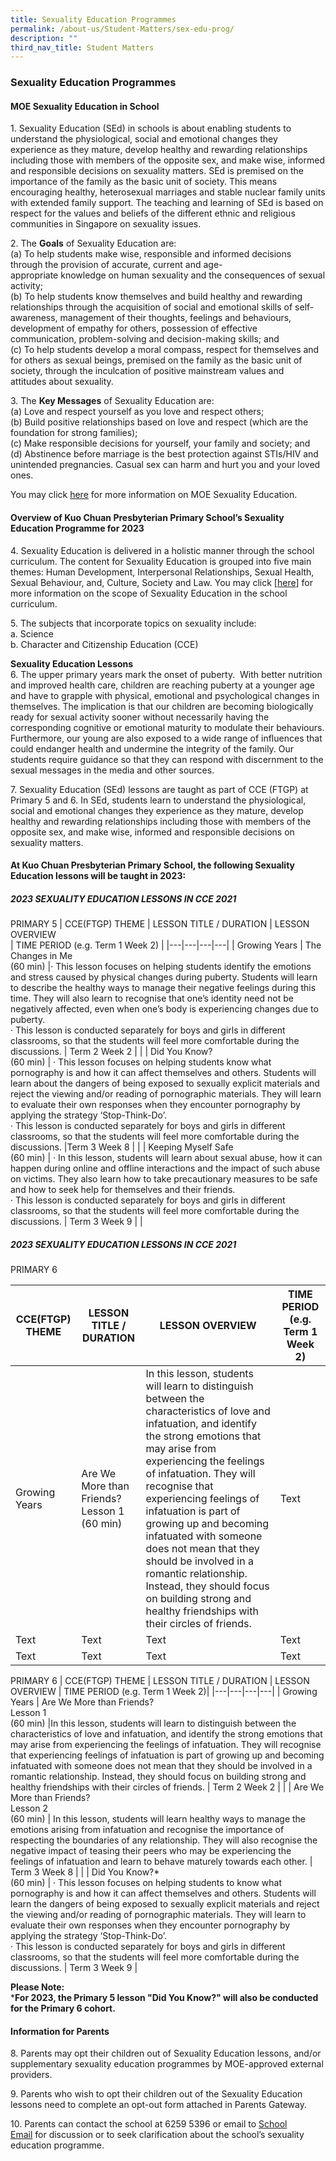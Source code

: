 ```yaml
---
title: Sexuality Education Programmes
permalink: /about-us/Student-Matters/sex-edu-prog/
description: ""
third_nav_title: Student Matters
---
```

### **Sexuality Education Programmes**

#### **MOE Sexuality Education in School**

1\. Sexuality Education (SEd) in schools is about enabling students to understand the physiological, social and emotional changes they experience as they mature, develop healthy and rewarding relationships including those with members of the opposite sex, and make wise, informed and responsible decisions on sexuality matters. SEd is premised on the importance of the family as the basic unit of society. This means encouraging healthy, heterosexual marriages and stable nuclear family units with extended family support. The teaching and learning of SEd is based on respect for the values and beliefs of the different ethnic and religious communities in Singapore on sexuality issues.

2\. The **Goals** of Sexuality Education are: <br>
(a) To help students make wise, responsible and informed decisions through the provision of accurate, current and age-appropriate knowledge on human sexuality and the consequences of sexual activity;<br>
(b) To help students know themselves and build healthy and rewarding relationships through the acquisition of social and emotional skills of self-awareness, management of their thoughts, feelings and behaviours, development of empathy for others, possession of effective communication, problem-solving and decision-making skills; and<br>
(c) To help students develop a moral compass, respect for themselves and for others as sexual beings, premised on the family as the basic unit of society, through the inculcation of positive mainstream values and attitudes about sexuality.

3\. The **Key Messages** of Sexuality Education are:<br>
(a) Love and respect yourself as you love and respect others;<br>
(b) Build positive relationships based on love and respect (which are the foundation for strong families);<br>
(c) Make responsible decisions for yourself, your family and society; and<br>
(d) Abstinence before marriage is the best protection against STIs/HIV and unintended pregnancies. Casual sex can harm and hurt you and your loved ones.

You may click [here](https://www.moe.gov.sg/programmes/sexuality-education) for more information on MOE Sexuality Education.

#### **Overview of Kuo Chuan Presbyterian Primary School’s Sexuality Education Programme for 2023**

4\. Sexuality Education is delivered in a holistic manner through the school curriculum. The content for Sexuality Education is grouped into five main themes: Human Development, Interpersonal Relationships, Sexual Health, Sexual Behaviour, and, Culture, Society and Law. You may click [[here](https://www.moe.gov.sg/education-in-sg/our-programmes/sexuality-education)] for more information on the scope of Sexuality Education in the school curriculum.

5\. The subjects that incorporate topics on sexuality include: <br>
a. Science  <br>
b. Character and Citizenship Education (CCE)<br>

**Sexuality Education Lessons**<br>
6\. The upper primary years mark the onset of puberty.  With better nutrition and improved health care, children are reaching puberty at a younger age and have to grapple with physical, emotional and psychological changes in themselves. The implication is that our children are becoming biologically ready for sexual activity sooner without necessarily having the corresponding cognitive or emotional maturity to modulate their behaviours. Furthermore, our young are also exposed to a wide range of influences that could endanger health and undermine the integrity of the family. Our students require guidance so that they can respond with discernment to the sexual messages in the media and other sources.

7\. Sexuality Education (SEd) lessons are taught as part of CCE (FTGP) at Primary 5 and 6. In SEd, students learn to understand the physiological, social and emotional changes they experience as they mature, develop healthy and rewarding relationships including those with members of the opposite sex, and make wise, informed and responsible decisions on sexuality matters.

#### **At Kuo Chuan Presbyterian Primary School, the following Sexuality Education lessons will be taught in 2023:**

##### **2023 SEXUALITY EDUCATION LESSONS IN CCE 2021**

PRIMARY 5
| CCE(FTGP) THEME | LESSON TITLE / DURATION | LESSON OVERVIEW<br> | TIME PERIOD (e.g. Term 1 Week 2) |
|---|---|---|---|
| Growing Years | The Changes in Me<br>(60 min) |· This lesson focuses on helping students identify the emotions and stress caused by physical changes during puberty. Students will learn to describe the healthy ways to manage their negative feelings during this time. They will also learn to recognise that one’s identity need not be negatively affected, even when one’s body is experiencing changes due to puberty.  <br>· This lesson is conducted separately for boys and girls in different classrooms, so that the students will feel more comfortable during the discussions. | Term 2 Week 2 |
|  | Did You Know?<br> (60 min) | · This lesson focuses on helping students know what pornography is and how it can affect themselves and others. Students will learn about the dangers of being exposed to sexually explicit materials and reject the viewing and/or reading of pornographic materials. They will learn to evaluate their own responses when they encounter pornography by applying the strategy ‘Stop-Think-Do’.<br>· This lesson is conducted separately for boys and girls in different classrooms, so that the students will feel more comfortable during the discussions. |Term 3 Week 8 |
|  | Keeping Myself Safe<br> (60 min) | · In this lesson, students will learn about sexual abuse, how it can happen during online and offline interactions and the impact of such abuse on victims. They also learn how to take precautionary measures to be safe and how to seek help for themselves and their friends.<br>· This lesson is conducted separately for boys and girls in different classrooms, so that the students will feel more comfortable during the discussions. | Term 3 Week 9 |
|

##### **2023 SEXUALITY EDUCATION LESSONS IN CCE 2021**
PRIMARY 6



|CCE(FTGP) THEME|LESSON TITLE / DURATION|LESSON OVERVIEW|TIME PERIOD (e.g. Term 1 Week 2)|
| -------- | -------- | -------- | ------ |
|Growing Years|Are We More than Friends?<br>Lesson 1<br>(60 min)|In this lesson, students will learn to distinguish between the characteristics of love and infatuation, and identify the strong emotions that may arise from experiencing the feelings of infatuation. They will recognise that experiencing feelings of infatuation is part of growing up and becoming infatuated with someone does not mean that they should be involved in a romantic relationship. Instead, they should focus on building strong and healthy friendships with their circles of friends.|  Text  |
| Text     | Text     | Text     |  Text  |
| Text     | Text     | Text     |  Text  |

PRIMARY 6
| CCE(FTGP) THEME | LESSON TITLE / DURATION | LESSON OVERVIEW | TIME PERIOD (e.g. Term 1 Week 2)|
|---|---|---|---|
| Growing Years | Are We More than Friends?<br>Lesson 1<br>(60 min) |In this lesson, students will learn to distinguish between the characteristics of love and infatuation, and identify the strong emotions that may arise from experiencing the feelings of infatuation. They will recognise that experiencing feelings of infatuation is part of growing up and becoming infatuated with someone does not mean that they should be involved in a romantic relationship. Instead, they should focus on building strong and healthy friendships with their circles of friends. | Term 2 Week 2 |
|  | Are We More than Friends?<br>Lesson 2<br>(60 min) | In this lesson, students will learn healthy ways to manage the emotions arising from infatuation and recognise the importance of respecting the boundaries of any relationship. They will also recognise the negative impact of teasing their peers who may be experiencing the feelings of infatuation and learn to behave maturely towards each other. | Term 3 Week 8 |
|  | Did You Know?*<br>(60 min) | · This lesson focuses on helping students to know what pornography is and how it can affect themselves and others. Students will learn the dangers of being exposed to sexually explicit materials and reject the viewing and/or reading of pornographic materials. They will learn to evaluate their own responses when they encounter pornography by applying the strategy ‘Stop-Think-Do’.<br>· This lesson is conducted separately for boys and girls in different classrooms, so that the students will feel more comfortable during the discussions. | Term 3 Week 9 |

**Please Note:**<br>***For 2023, the Primary 5 lesson "Did You Know?" will also be conducted for the Primary 6 cohort.**

#### **Information for Parents**

8\. Parents may opt their children out of Sexuality Education lessons, and/or supplementary sexuality education programmes by MOE-approved external providers.

9\. Parents who wish to opt their children out of the Sexuality Education lessons need to complete an opt-out form attached in Parents Gateway.

10\. Parents can contact the school at 6259 5396 or email to [School Email](kcpps@moe.edu.sg) for discussion or to seek clarification about the school’s sexuality education programme.